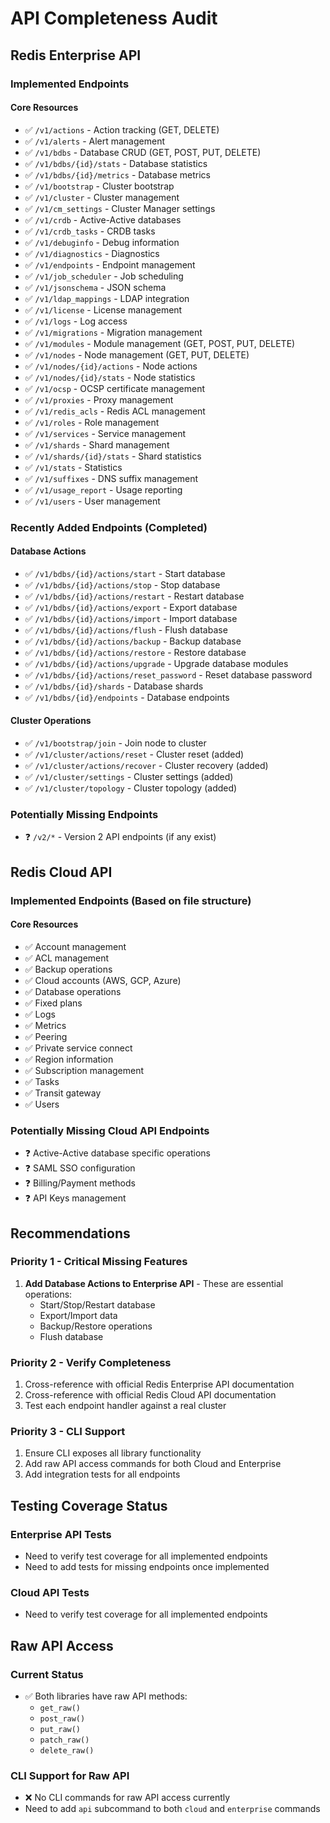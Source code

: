 # API Completeness Audit

## Redis Enterprise API

### Implemented Endpoints

#### Core Resources
- ✅ `/v1/actions` - Action tracking (GET, DELETE)
- ✅ `/v1/alerts` - Alert management
- ✅ `/v1/bdbs` - Database CRUD (GET, POST, PUT, DELETE)
- ✅ `/v1/bdbs/{id}/stats` - Database statistics
- ✅ `/v1/bdbs/{id}/metrics` - Database metrics
- ✅ `/v1/bootstrap` - Cluster bootstrap
- ✅ `/v1/cluster` - Cluster management
- ✅ `/v1/cm_settings` - Cluster Manager settings
- ✅ `/v1/crdb` - Active-Active databases
- ✅ `/v1/crdb_tasks` - CRDB tasks
- ✅ `/v1/debuginfo` - Debug information
- ✅ `/v1/diagnostics` - Diagnostics
- ✅ `/v1/endpoints` - Endpoint management
- ✅ `/v1/job_scheduler` - Job scheduling
- ✅ `/v1/jsonschema` - JSON schema
- ✅ `/v1/ldap_mappings` - LDAP integration
- ✅ `/v1/license` - License management
- ✅ `/v1/logs` - Log access
- ✅ `/v1/migrations` - Migration management
- ✅ `/v1/modules` - Module management (GET, POST, PUT, DELETE)
- ✅ `/v1/nodes` - Node management (GET, PUT, DELETE)
- ✅ `/v1/nodes/{id}/actions` - Node actions
- ✅ `/v1/nodes/{id}/stats` - Node statistics
- ✅ `/v1/ocsp` - OCSP certificate management
- ✅ `/v1/proxies` - Proxy management
- ✅ `/v1/redis_acls` - Redis ACL management
- ✅ `/v1/roles` - Role management
- ✅ `/v1/services` - Service management
- ✅ `/v1/shards` - Shard management
- ✅ `/v1/shards/{id}/stats` - Shard statistics
- ✅ `/v1/stats` - Statistics
- ✅ `/v1/suffixes` - DNS suffix management
- ✅ `/v1/usage_report` - Usage reporting
- ✅ `/v1/users` - User management

### Recently Added Endpoints (Completed)

#### Database Actions
- ✅ `/v1/bdbs/{id}/actions/start` - Start database
- ✅ `/v1/bdbs/{id}/actions/stop` - Stop database
- ✅ `/v1/bdbs/{id}/actions/restart` - Restart database
- ✅ `/v1/bdbs/{id}/actions/export` - Export database
- ✅ `/v1/bdbs/{id}/actions/import` - Import database
- ✅ `/v1/bdbs/{id}/actions/flush` - Flush database
- ✅ `/v1/bdbs/{id}/actions/backup` - Backup database
- ✅ `/v1/bdbs/{id}/actions/restore` - Restore database
- ✅ `/v1/bdbs/{id}/actions/upgrade` - Upgrade database modules
- ✅ `/v1/bdbs/{id}/actions/reset_password` - Reset database password
- ✅ `/v1/bdbs/{id}/shards` - Database shards
- ✅ `/v1/bdbs/{id}/endpoints` - Database endpoints

#### Cluster Operations
- ✅ `/v1/bootstrap/join` - Join node to cluster
- ✅ `/v1/cluster/actions/reset` - Cluster reset (added)
- ✅ `/v1/cluster/actions/recover` - Cluster recovery (added)
- ✅ `/v1/cluster/settings` - Cluster settings (added)
- ✅ `/v1/cluster/topology` - Cluster topology (added)

### Potentially Missing Endpoints
- ❓ `/v2/*` - Version 2 API endpoints (if any exist)

## Redis Cloud API

### Implemented Endpoints (Based on file structure)

#### Core Resources
- ✅ Account management
- ✅ ACL management
- ✅ Backup operations
- ✅ Cloud accounts (AWS, GCP, Azure)
- ✅ Database operations
- ✅ Fixed plans
- ✅ Logs
- ✅ Metrics
- ✅ Peering
- ✅ Private service connect
- ✅ Region information
- ✅ Subscription management
- ✅ Tasks
- ✅ Transit gateway
- ✅ Users

### Potentially Missing Cloud API Endpoints
- ❓ Active-Active database specific operations
- ❓ SAML SSO configuration
- ❓ Billing/Payment methods
- ❓ API Keys management

## Recommendations

### Priority 1 - Critical Missing Features
1. **Add Database Actions to Enterprise API** - These are essential operations:
   - Start/Stop/Restart database
   - Export/Import data
   - Backup/Restore operations
   - Flush database

### Priority 2 - Verify Completeness
1. Cross-reference with official Redis Enterprise API documentation
2. Cross-reference with official Redis Cloud API documentation
3. Test each endpoint handler against a real cluster

### Priority 3 - CLI Support
1. Ensure CLI exposes all library functionality
2. Add raw API access commands for both Cloud and Enterprise
3. Add integration tests for all endpoints

## Testing Coverage Status

### Enterprise API Tests
- Need to verify test coverage for all implemented endpoints
- Need to add tests for missing endpoints once implemented

### Cloud API Tests  
- Need to verify test coverage for all implemented endpoints

## Raw API Access

### Current Status
- ✅ Both libraries have raw API methods:
  - `get_raw()`
  - `post_raw()`
  - `put_raw()`
  - `patch_raw()`
  - `delete_raw()`

### CLI Support for Raw API
- ❌ No CLI commands for raw API access currently
- Need to add `api` subcommand to both `cloud` and `enterprise` commands